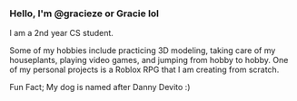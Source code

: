 ### **Hello, I'm @gracieze or Gracie lol**

I am a 2nd year CS student.

Some of my hobbies include practicing 3D modeling, taking care of my houseplants, playing video games, and jumping from hobby to hobby.
One of my personal projects is a Roblox RPG that I am creating from scratch.

Fun Fact; My dog is named after Danny Devito :)
